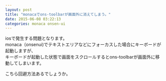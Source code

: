 ```yaml
---
layout: post
title: "monacaでons-toolbarが画面外に消えてしまう。"
date: 2015-06-08 03:22:13
categories: monaca onsen-ui
---
```

<p>iosで発生する問題となります。<br>
monaca（onsenui)でテキストエリアなどにフォーカスした場合にキーボードが起動しますが、<br>
キーボードが起動した状態で画面をスクロールするとons-toolbarが画面外に移動してしまいます。</p>

<p>こちら回避方法あるでしょうか。</p>
